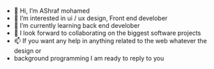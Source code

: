 - 👋 Hi, I’m AShraf mohamed 
- 👀 I’m interested in ui / ux design, Front end develober
- 🌱 I’m currently learning back end develober
- 💞️ I look forward to collaborating on the biggest software projects
- 📫 If you want any help in anything related to the web whatever the design or
-  background programming I am ready to reply to you
